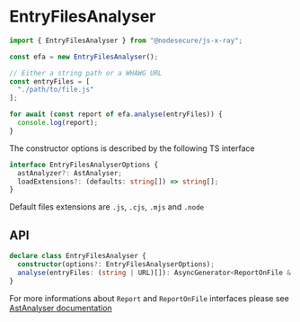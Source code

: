 # EntryFilesAnalyser

```js
import { EntryFilesAnalyser } from "@nodesecure/js-x-ray";

const efa = new EntryFilesAnalyser();

// Either a string path or a WHAWG URL
const entryFiles = [
  "./path/to/file.js"
];

for await (const report of efa.analyse(entryFiles)) {
  console.log(report);
}
```

The constructor options is described by the following TS interface

```ts
interface EntryFilesAnalyserOptions {
  astAnalyzer?: AstAnalyser;
  loadExtensions?: (defaults: string[]) => string[];
}
```

Default files extensions are `.js`, `.cjs`, `.mjs` and `.node`

## API

```ts
declare class EntryFilesAnalyser {
  constructor(options?: EntryFilesAnalyserOptions);
  analyse(entryFiles: (string | URL)[]): AsyncGenerator<ReportOnFile & { url: string }>;
}
```

For more informations about `Report` and `ReportOnFile` interfaces please see [AstAnalyser documentation](./AstAnalyser.md)
